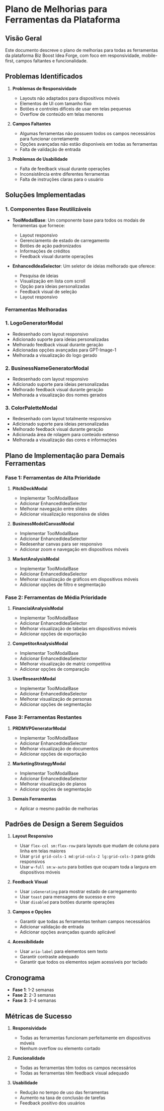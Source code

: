 # Plano de Melhorias para Ferramentas da Plataforma

## Visão Geral

Este documento descreve o plano de melhorias para todas as ferramentas da plataforma Biz Boost Idea Forge, com foco em responsividade, mobile-first, campos faltantes e funcionalidade.

## Problemas Identificados

1. **Problemas de Responsividade**
   - Layouts não adaptados para dispositivos móveis
   - Elementos de UI com tamanho fixo
   - Botões e controles difíceis de usar em telas pequenas
   - Overflow de conteúdo em telas menores

2. **Campos Faltantes**
   - Algumas ferramentas não possuem todos os campos necessários para funcionar corretamente
   - Opções avançadas não estão disponíveis em todas as ferramentas
   - Falta de validação de entrada

3. **Problemas de Usabilidade**
   - Falta de feedback visual durante operações
   - Inconsistência entre diferentes ferramentas
   - Falta de instruções claras para o usuário

## Soluções Implementadas

### 1. Componentes Base Reutilizáveis

- **ToolModalBase**: Um componente base para todos os modais de ferramentas que fornece:
  - Layout responsivo
  - Gerenciamento de estado de carregamento
  - Botões de ação padronizados
  - Informações de créditos
  - Feedback visual durante operações

- **EnhancedIdeaSelector**: Um seletor de ideias melhorado que oferece:
  - Pesquisa de ideias
  - Visualização em lista com scroll
  - Opção para ideias personalizadas
  - Feedback visual de seleção
  - Layout responsivo

### Ferramentas Melhoradas

### 1. LogoGeneratorModal
  - Redesenhado com layout responsivo
  - Adicionado suporte para ideias personalizadas
  - Melhorado feedback visual durante geração
  - Adicionadas opções avançadas para GPT-Image-1
  - Melhorada a visualização do logo gerado

### 2. BusinessNameGeneratorModal
  - Redesenhado com layout responsivo
  - Adicionado suporte para ideias personalizadas
  - Melhorado feedback visual durante geração
  - Melhorada a visualização dos nomes gerados
  
### 3. ColorPaletteModal
  - Redesenhado com layout totalmente responsivo
  - Adicionado suporte para ideias personalizadas
  - Melhorado feedback visual durante geração
  - Adicionada área de rolagem para conteúdo extenso
  - Melhorada a visualização das cores e informações

## Plano de Implementação para Demais Ferramentas

### Fase 1: Ferramentas de Alta Prioridade

1. **PitchDeckModal**
   - Implementar ToolModalBase
   - Adicionar EnhancedIdeaSelector
   - Melhorar navegação entre slides
   - Adicionar visualização responsiva de slides

2. **BusinessModelCanvasModal**
   - Implementar ToolModalBase
   - Adicionar EnhancedIdeaSelector
   - Redesenhar canvas para ser responsivo
   - Adicionar zoom e navegação em dispositivos móveis

3. **MarketAnalysisModal**
   - Implementar ToolModalBase
   - Adicionar EnhancedIdeaSelector
   - Melhorar visualização de gráficos em dispositivos móveis
   - Adicionar opções de filtro e segmentação

### Fase 2: Ferramentas de Média Prioridade

1. **FinancialAnalysisModal**
   - Implementar ToolModalBase
   - Adicionar EnhancedIdeaSelector
   - Melhorar visualização de tabelas em dispositivos móveis
   - Adicionar opções de exportação

2. **CompetitorAnalysisModal**
   - Implementar ToolModalBase
   - Adicionar EnhancedIdeaSelector
   - Melhorar visualização de matriz competitiva
   - Adicionar opções de comparação

3. **UserResearchModal**
   - Implementar ToolModalBase
   - Adicionar EnhancedIdeaSelector
   - Melhorar visualização de personas
   - Adicionar opções de segmentação

### Fase 3: Ferramentas Restantes

1. **PRDMVPGeneratorModal**
   - Implementar ToolModalBase
   - Adicionar EnhancedIdeaSelector
   - Melhorar visualização de documentos
   - Adicionar opções de exportação

2. **MarketingStrategyModal**
   - Implementar ToolModalBase
   - Adicionar EnhancedIdeaSelector
   - Melhorar visualização de planos
   - Adicionar opções de segmentação

3. **Demais Ferramentas**
   - Aplicar o mesmo padrão de melhorias

## Padrões de Design a Serem Seguidos

1. **Layout Responsivo**
   - Usar `flex-col sm:flex-row` para layouts que mudam de coluna para linha em telas maiores
   - Usar `grid grid-cols-1 md:grid-cols-2 lg:grid-cols-3` para grids responsivos
   - Usar `w-full sm:w-auto` para botões que ocupam toda a largura em dispositivos móveis

2. **Feedback Visual**
   - Usar `isGenerating` para mostrar estado de carregamento
   - Usar `toast` para mensagens de sucesso e erro
   - Usar `disabled` para botões durante operações

3. **Campos e Opções**
   - Garantir que todas as ferramentas tenham campos necessários
   - Adicionar validação de entrada
   - Adicionar opções avançadas quando aplicável

4. **Acessibilidade**
   - Usar `aria-label` para elementos sem texto
   - Garantir contraste adequado
   - Garantir que todos os elementos sejam acessíveis por teclado

## Cronograma

- **Fase 1**: 1-2 semanas
- **Fase 2**: 2-3 semanas
- **Fase 3**: 3-4 semanas

## Métricas de Sucesso

1. **Responsividade**
   - Todas as ferramentas funcionam perfeitamente em dispositivos móveis
   - Nenhum overflow ou elemento cortado

2. **Funcionalidade**
   - Todas as ferramentas têm todos os campos necessários
   - Todas as ferramentas têm feedback visual adequado

3. **Usabilidade**
   - Redução no tempo de uso das ferramentas
   - Aumento na taxa de conclusão de tarefas
   - Feedback positivo dos usuários